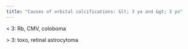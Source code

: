 ```yaml
---
title: "Causes of orbital calcifications: &lt; 3 yo and &gt; 3 yo"
---
```

&lt; 3: Rb, CMV, coloboma

&gt; 3: toxo, retinal astrocytoma

